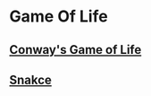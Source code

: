 # Game Of Life

## [Conway's Game of Life](https://en.wikipedia.org/wiki/Conway%27s_Game_of_Life)

## [Snakce](https://en.wikipedia.org/wiki/Snake_(video_game_genre))
